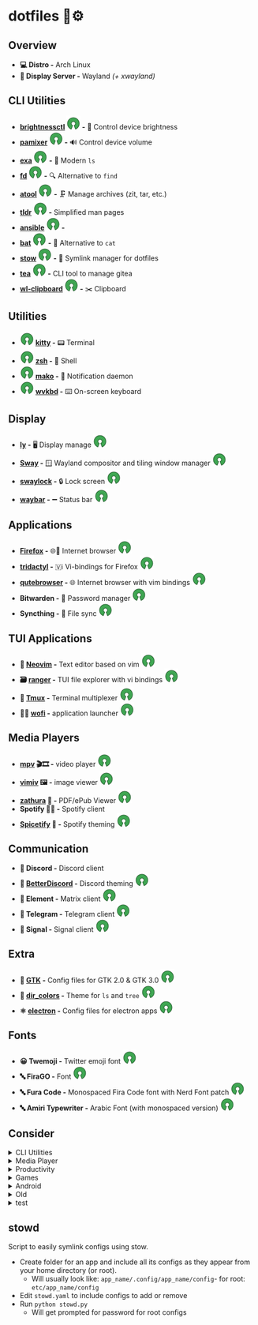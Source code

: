 # dotfiles 🔧⚙️

## Overview
- **💻 Distro -** Arch Linux
- **🔳 Display Server -** Wayland *(+ xwayland)*

## CLI Utilities
- **[brightnessctl](brightnessctl/README.md) ![osi] -** 🔆 Control device brightness
- **[pamixer](pamixer/README.md) ![osi] -** 🔊 Control device volume
- **[exa](exa/README.md) ![osi] -** 📁 Modern `ls`
- **[fd](fd/README.md) ![osi] -** 🔍 Alternative to `find`
- **[atool](atool/README.md) ![osi] -** 🗜 Manage archives (zit, tar, etc.)
- **[tldr](tldr/README.md) ![osi] -** Simplified man pages
- **[ansible](ansible/README.md) ![osi] -** 
- **[bat](bat/README.md) ![osi] -** 📄 Alternative to `cat`
- **[stow](stow/README.md) ![osi] -** 🔗 Symlink manager for dotfiles
- **[tea](tea/README.md) ![osi] -** CLI tool to manage gitea
- **[wl-clipboard](wl-clipboard/README.md) ![osi] -** ✂️ Clipboard

## Utilities
- **![osi] [kitty](kitty/README.md) -** 📟 Terminal
- **![osi] [zsh](zsh/README.md) -** 🐚 Shell
- **![osi] [mako](mako/README.md) -** 🔔 Notification daemon
- **![osi] [wvkbd](wvkbd/README.md) -** ⌨️ On-screen keyboard

## Display
- **[ly](ly/README.md) -** 🖥 Display manage ![osi]
- **[Sway](sway/README.md) -** 🪟 Wayland compositor and tiling window manager ![osi]
- **[swaylock](swaylock/README.md) -** 🔒 Lock screen ![osi]
- **[waybar](waybar/README.md) -** ➖ Status bar ![osi]

## Applications
- **[Firefox](firefox/README.md) -** 🌐🦊 Internet browser ![osi]
- **[tridactyl](tridactyl/README.md) -** 🇻ℹ️ Vi-bindings for Firefox ![osi]
- **[qutebrowser](qutebrowser/README.md) -** 🌐 Internet browser with vim bindings ![osi]
- **Bitwarden -** 🔐 Password manager ![osi]
- **Syncthing -** 🔄 File sync ![osi]

## TUI Applications
- **📝 [Neovim](neovim/README.md) -** Text editor based on vim ![osi]
- **🗃 [ranger](ranger/README.md) -** TUI file explorer with vi bindings ![osi]
- **🔳 [Tmux](tmux/README.md) -** Terminal multiplexer ![osi]
- **🔎🚀 [wofi](wofi/README.md) -** application launcher ![osi]

## Media Players
- **[mpv](mpv/README.md) 🎬🎞️ -** video player ![osi]
- **[vimiv](vimiv/README.md) 🖼️ -** image viewer ![osi]
- **[zathura](zathura/README.md) 📃 -** PDF/ePub Viewer ![osi]
- **Spotify 🎵🎶 -** Spotify client
- **[Spicetify](spicetify/README.md) 🎨 -** Spotify theming ![osi]

## Communication
- **💬 Discord -** Discord client
- **🎨 [BetterDiscord](betterdiscord/README.md) -** Discord theming ![osi]
- **💬 Element -** Matrix client ![osi]
- **💬 Telegram -** Telegram client ![osi]
- **💬 Signal -** Signal client ![osi]
## Extra
- **🎨 [GTK](gtk/README.md) -** Config files for GTK 2.0 & GTK 3.0 ![osi]
- **🎨 [dir_colors](dir_colors/README.md) -** Theme for `ls` and `tree` ![osi]
- **⚛️ [electron](electron/README.md) -** Config files for electron apps ![osi]
## Fonts
- **😀 Twemoji -** Twitter emoji font ![osi]
- **🔤 FiraGO -** Font ![osi]
- **🔤 Fura Code -** Monospaced Fira Code font with Nerd Font patch ![osi]
- **🔤 Amiri Typewriter -** Arabic Font (with monospaced version) ![osi]

## Consider
<details>
  <summary>CLI Utilities</summary>

- **[duf](https://github.com/muesli/duf) -** `df` alternative
- **🔎 [fzf](https://github.com/junegunn/fzf) -** CLI fuzzy finder
- **🔔 [undistract-me](https://github.com/jml/undistract-me) -** Notifies when slow terminal commands finish
- **[The Fuck](https://github.com/nvbn/thefuck) -** Corrects last console command
- **[Color LS](https://github.com/athityakumar/colorls) -** ls with colors and icons
</details>
<details>
  <summary>Media Player</summary>

- **🖼️ [imv](imv/README.md) -** image viewer
- **🖼️ [mvi](mvi/README.md) -** image viewer
- **🔤 [OSD Lyrics](https://github.com/osdlyrics/osdlyrics) -** Show synced lyrics with your favorite media player on Linux
</details>
<details>
  <summary>Productivity</summary>

- **🗓️ [calcurse](calcurse/README.md) -** TUI calendar
- **📝📋 [Taskwarrior](taskwarrior/README.md) -** TUI TODO list
- **📄 [LibreOffice](https://www.libreoffice.org/) -** Office suite
- **📄 [Calligra](https://www.libreoffice.org/) -** Office suite
</details>
<details>
  <summary>Games</summary>

- **🎮 [0 A.D.](https://play0ad.com/) -** A free, open-source, historical Real Time Strategy (RTS) game 
- **🎮 [FreeCiv](https://www.freeciv.org/) -** A Free and Open Source empire-building strategy game inspired by the history of human civilization
- **🎮 [Heroic](https://heroicgameslauncher.com/) -** Open Source GOG and Epic games launcher
</details>
<details>
  <summary>Android</summary>

- **[Anbox](https://anbox.io/) -** Run Android applications on any GNU/Linux operating system.
- **[Waydroid](https://waydro.id/) -** Waydroid uses a container-based approach to boot a full Android system on a regular GNU/Linux system like Ubuntu.
- **[srccpy]() -*Display and control your Android device* 
- **[guiscrcpy]() -*Open Source GUI based Android Screen Mirroring System* 
</details>
<details>
  <summary>Old</summary>

- **🪟 [river](river/README.md) -** Wayland compositor and tiling window manager
- **qtile -** Windows Manager configured in python\
- **⚙ Xresources -** Config files for Xresources
</details>
<details>
  <summary>test</summary>

- **[]() -** 
</details>

## stowd
Script to easily symlink configs using stow.
- Create folder for an app and include all its configs as they appear from your home directory (or root).
  - Will usually look like: `app_name/.config/app_name/config`- for root: `etc/app_name/config`
- Edit `stowd.yaml` to include configs to add or remove
- Run `python stowd.py`
  - Will get prompted for password for root configs

[osi]: ./.img/osi.svg
